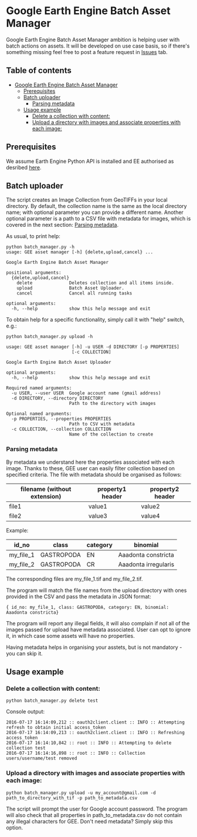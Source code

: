 # Google Earth Engine Batch Asset Manager
Google Earth Engine Batch Asset Manager ambition is helping user with batch actions on assets. It will be developed on use case basis, so if there's something missing feel free to post a feature request in [Issues](https://github.com/tracek/gee_asset_manager/issues) tab.

## Table of contents
  * [Google Earth Engine Batch Asset Manager](#google-earth-engine-batch-asset-manager)
    * [Prerequisites](#prerequisites)
    * [Batch uploader](#batch-uploader)
      * [Parsing metadata](#parsing-metadata)
    * [Usage example](#usage-example)
      * [Delete a collection with content:](#delete-a-collection-with-content)
      * [Upload a directory with images and associate properties with each image:](#upload-a-directory-with-images-and-associate-properties-with-each-image)

## Prerequisites
We assume Earth Engine Python API is installed and EE authorised as desribed [here](https://developers.google.com/earth-engine/python_install).

## Batch uploader
The script creates an Image Collection from GeoTIFFs in your local directory. By default, the collection name is the same as the local directory name; with optional parameter you can provide a different name. Another optional parameter is a path to a CSV file with metadata for images, which is covered in the next section: [Parsing metadata](#parsing-metadata).

As usual, to print help:
```
python batch_manager.py -h
usage: GEE asset manager [-h] {delete,upload,cancel} ...

Google Earth Engine Batch Asset Manager

positional arguments:
  {delete,upload,cancel}
    delete              Deletes collection and all items inside.
    upload              Batch Asset Uploader.
    cancel              Cancel all running tasks

optional arguments:
  -h, --help            show this help message and exit
```

To obtain help for a specific functionality, simply call it with "help" switch, e.g.:

```
python batch_manager.py upload -h

usage: GEE asset manager [-h] -u USER -d DIRECTORY [-p PROPERTIES]
                         [-c COLLECTION]

Google Earth Engine Batch Asset Uploader

optional arguments:
  -h, --help            show this help message and exit

Required named arguments:
  -u USER, --user USER  Google account name (gmail address)
  -d DIRECTORY, --directory DIRECTORY
                        Path to the directory with images

Optional named arguments:
  -p PROPERTIES, --properties PROPERTIES
                        Path to CSV with metadata
  -c COLLECTION, --collection COLLECTION
                        Name of the collection to create

```

### Parsing metadata
By metadata we understand here the properties associated with each image. Thanks to these, GEE user can easily filter collection based on specified criteria. The file with metadata should be organised as follows:

| filename (without extension) | property1 header | property2 header |
|------------------------------|------------------|------------------|
| file1                        | value1           | value2           |
| file2                        | value3           | value4           |

Example:

| id_no     | class      | category | binomial             |
|-----------|------------|----------|----------------------|
| my_file_1 | GASTROPODA | EN       | Aaadonta constricta  |
| my_file_2 | GASTROPODA | CR       | Aaadonta irregularis |

The corresponding files are my_file_1.tif and my_file_2.tif.

The program will match the file names from the upload directory with ones provided in the CSV and pass the metadata in JSON format:

```
{ id_no: my_file_1, class: GASTROPODA, category: EN, binomial: Aaadonta constricta}
```

The program will report any illegal fields, it will also complain if not all of the images passed for upload have metadata associated. User can opt to ignore it, in which case some assets will have no properties.

Having metadata helps in organising your asstets, but is not mandatory - you can skip it.

## Usage example

### Delete a collection with content:
```
python batch_manager.py delete test
```

Console output:
```
2016-07-17 16:14:09,212 :: oauth2client.client :: INFO :: Attempting refresh to obtain initial access_token
2016-07-17 16:14:09,213 :: oauth2client.client :: INFO :: Refreshing access_token
2016-07-17 16:14:10,842 :: root :: INFO :: Attempting to delete collection test
2016-07-17 16:14:16,898 :: root :: INFO :: Collection users/username/test removed
```

### Upload a directory with images and associate properties with each image:
```
python batch_manager.py upload -u my_account@gmail.com -d path_to_directory_with_tif -p path_to_metadata.csv
```
The script will prompt the user for Google account password. The program will also check that all properties in path_to_metadata.csv do not contain any illegal characters for GEE. Don't need metadata? Simply skip this option.
